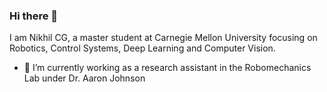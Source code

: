 ### Hi there 👋
I am Nikhil CG, a master student at Carnegie Mellon University focusing on Robotics, Control Systems, Deep Learning and Computer Vision.

- 🔭 I’m currently working as a research assistant in the Robomechanics Lab under Dr. Aaron Johnson
<!--
**NikhilCG26/NikhilCG26** is a ✨ _special_ ✨ repository because its `README.md` (this file) appears on your GitHub profile.

Here are some ideas to get you started:


- 🌱 I’m currently learning ...
- 👯 I’m looking to collaborate on ...
- 🤔 I’m looking for help with ...
- 💬 Ask me about ...
- 📫 How to reach me: ...
- 😄 Pronouns: ...
- ⚡ Fun fact: ...
-->
